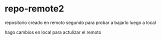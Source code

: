 # repo-remote2
repositorio creado en remoto segundo para probar a bajarlo luego a local

hago cambios en local para actulizar el remoto
